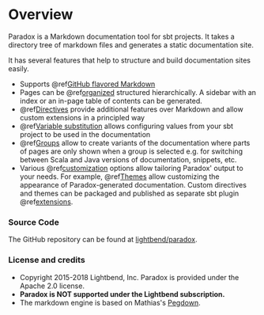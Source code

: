 # Overview

Paradox is a Markdown documentation tool for sbt projects. It takes a directory tree of markdown files and generates a 
static documentation site.

It has several features that help to structure and build documentation sites easily.

 * Supports @ref[GitHub flavored Markdown](markdown.md)
 * Pages can be @ref[organized](directives/organizing-pages.md) structured hierarchically. A sidebar with an index or an in-page table of contents
   can be generated.
 * @ref[Directives](directives/index.md) provide additional features over Markdown and allow custom extensions in a principled way
 * @ref[Variable substitution](variable-substitution.md) allows configuring values from your sbt project to be used in the documentation
 * @ref[Groups](groups.md) allow to create variants of the documentation where parts of pages are only shown when a
   group is selected e.g. for switching between Scala and Java versions of documentation, snippets, etc.
 * Various @ref[customization](customization/index.md) options allow tailoring Paradox' output to your needs.  For example, 
   @ref[Themes](customization/theming.md) allow customizing the appearance of Paradox-generated documentation. Custom 
   directives and themes can be packaged and published as separate sbt plugin @ref[extensions](customization/extensions.md).

### Source Code

The GitHub repository can be found at [lightbend/paradox][repo].
 
### License and credits
 
 - Copyright 2015-2018 Lightbend, Inc. Paradox is provided under the Apache 2.0 license.
 - **Paradox is NOT supported under the Lightbend subscription.**
 - The markdown engine is based on Mathias's [Pegdown][]. 
 
 [Pegdown]: https://github.com/sirthias/pegdown/
 [repo]: https://github.com/lightbend/paradox